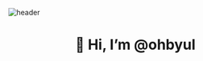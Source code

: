 ![header](https://capsule-render.vercel.app/api?type=wave&color=auto&height=300&section=header&text=Welcome%20This%20is%20Wayne's%20Github&fontSize=55)

<div align=center><h1>👋 Hi, I’m @ohbyul </h1></div>
